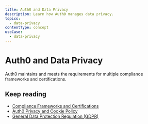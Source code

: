 ```yaml
---
title: Auth0 and Data Privacy
description: Learn how Auth0 manages data privacy.
topics:
  - data-privacy
contentType: concept
useCase:
  - data-privacy
---
```

# Auth0 and Data Privacy

Auth0 maintains and meets the requirements for multiple compliance frameworks and certifications.

## Keep reading
* [Compliance Frameworks and Certifications](/compliance)
* [Auth0 Privacy and Cookie Policy](https://auth0.com/privacy)
* [General Data Protection Regulation (GDPR)](/compliance/gdpr)